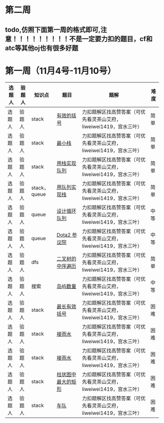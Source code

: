 # 第二周
## todo,仿照下面第一周的格式即可,注意！！！！！！！！！不是一定要力扣的题目，cf和atc等其他oj也有很多好题


# 第一周（11月4号-11月10号）
| 选题人 | 验题人 | 知识点       | 题目                                                                                                              | 题解                                                   | 难度 |
| ------ | ------ |--------------|------------------------------------------------------------------------------------------------------------------|--------------------------------------------------------|------|
| 选题人 | 验题人 | stack        | [有效的括号](https://leetcode.cn/problems/valid-parentheses/description/?envType=problem-list-v2&envId=stack)     | 力扣题解区找高赞答案（可优先看灵茶山艾府，liweiwei1419，宫水三叶） | 简单 |
| 选题人 | 验题人 | stack        | [最小栈](https://leetcode.cn/problems/min-stack/description/?envType=problem-list-v2&envId=stack)                 | 力扣题解区找高赞答案（可优先看灵茶山艾府，liweiwei1419，宫水三叶） | 简单 |
| 选题人 | 验题人 | stack        | [用栈实现队列](https://leetcode.cn/problems/implement-queue-using-stacks/description/?envType=problem-list-v2&envId=stack) | 力扣题解区找高赞答案（可优先看灵茶山艾府，liweiwei1419，宫水三叶） | 简单 |
| 选题人 | 验题人 | stack，queue | [用队列实现栈](https://leetcode.cn/problems/implement-stack-using-queues/description/?envType=problem-list-v2&envId=queue) | 力扣题解区找高赞答案（可优先看灵茶山艾府，liweiwei1419，宫水三叶） | 简单 |
| 选题人 | 验题人 | queue        | [设计循环队列](https://leetcode.cn/problems/design-circular-queue/description/?envType=problem-list-v2&envId=queue) | 力扣题解区找高赞答案（可优先看灵茶山艾府，liweiwei1419，宫水三叶） | 中等 |
| 选题人 | 验题人 | queue        | [Dota2 参议院](https://leetcode.cn/problems/dota2-senate/description/?envType=problem-list-v2&envId=queue)       | 力扣题解区找高赞答案（可优先看灵茶山艾府，liweiwei1419，宫水三叶） | 中等 |
| 选题人 | 验题人 | dfs          | [二叉树的中序遍历](https://leetcode.cn/problems/binary-tree-inorder-traversal/description/?envType=problem-list-v2&envId=depth-first-search) | 力扣题解区找高赞答案（可优先看灵茶山艾府，liweiwei1419，宫水三叶） | 简单 |
| 选题人 | 验题人 | 搜索         | [岛屿数量](https://leetcode.cn/problems/number-of-islands/description/?envType=problem-list-v2&envId=breadth-first-search) | 力扣题解区找高赞答案（可优先看灵茶山艾府，liweiwei1419，宫水三叶） | 中等 |
| 选题人 | 验题人 | stack        | [最长有效括号](https://leetcode.cn/problems/longest-valid-parentheses/description/?envType=problem-list-v2&envId=stack) | 力扣题解区找高赞答案（可优先看灵茶山艾府，liweiwei1419，宫水三叶） | 困难 |
| 选题人 | 验题人 | stack        | [接雨水](https://leetcode.cn/problems/trapping-rain-water/description/?envType=problem-list-v2&envId=stack)      | 力扣题解区找高赞答案（可优先看灵茶山艾府，liweiwei1419，宫水三叶） | 困难 |
| 选题人 | 验题人 | stack        | [接雨水](https://leetcode.cn/problems/trapping-rain-water/description/?envType=problem-list-v2&envId=stack)      | 力扣题解区找高赞答案（可优先看灵茶山艾府，liweiwei1419，宫水三叶） | 困难 |
| 选题人 | 验题人 | stack        | [柱状图中最大的矩形](https://leetcode.cn/problems/largest-rectangle-in-histogram/description/?envType=problem-list-v2&envId=monotonic-stack)      | 力扣题解区找高赞答案（可优先看灵茶山艾府，liweiwei1419，宫水三叶） | 困难 |
| 选题人 | 验题人 | stack        | [车队](https://leetcode.cn/problems/car-fleet/description/?envType=problem-list-v2&envId=monotonic-stack)      | 力扣题解区找高赞答案（可优先看灵茶山艾府，liweiwei1419，宫水三叶） | 困难 |
